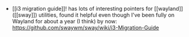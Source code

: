 - [[i3 migration guide]]! has lots of interesting pointers for [[wayland]] ([[sway]]) utilities, found it helpful even though I've been fully on Wayland for about a year (I think) by now: https://github.com/swaywm/sway/wiki/i3-Migration-Guide
